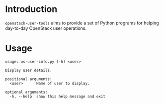 Introduction
==============

```openstack-user-tools``` aims to provide a set of Python programs
for helping day-to-day OpenStack user operations.

Usage
=======

```
usage: os-user-info.py [-h] <user>

Display user details.

positional arguments:
  <user>      Name of user to display.

optional arguments:
  -h, --help  show this help message and exit
```
